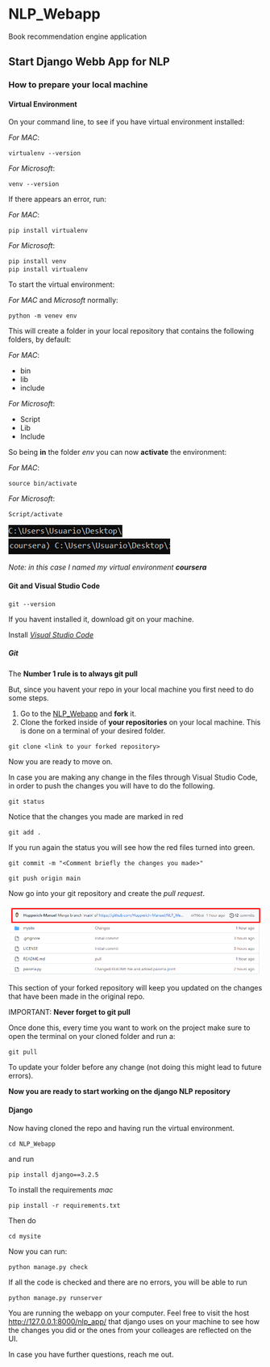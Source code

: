# NLP_Webapp
Book recommendation engine application


## Start Django Webb App for NLP

### How to prepare your local machine

#### Virtual Environment

On your command line, to see if you have virtual environment installed:

_For MAC_:
```command
virtualenv --version
```
_For Microsoft_:
```command
venv --version
```

If there appears an error, run:

_For MAC_:
```command
pip install virtualenv
```

_For Microsoft_:
```command
pip install venv
pip install virtualenv
```

To start the virtual environment:

_For MAC_ and _Microsoft_ normally:

```command
python -m venev env
```
This will create a folder in your local repository that contains the following folders, by default:

_For MAC_:
* bin
* lib
* include

_For Microsoft_:
* Script
* Lib
* Include

So being **in** the folder _env_ you can now **activate** the environment:

_For MAC_:
```command
source bin/activate
```

_For Microsoft_:
```command
Script/activate
```

<img src ="https://github.com/Hupperich-Manuel/NLP_Webapp/blob/main/img/Screenshot_1.png"/>
<img src ="https://github.com/Hupperich-Manuel/NLP_Webapp/blob/main/img/Screenshot_2.png"/>

_Note: in this case I named my virtual environment **coursera**_

#### Git and Visual Studio Code

```command
git --version
```

If you havent installed it, download git on your machine.

Install [_Visual Studio Code_](https://code.visualstudio.com/download)

##### Git

The **Number 1 rule is to always git pull**

But, since you havent your repo in your local machine you first need to do some steps.

1. Go to the [NLP_Webapp](https://github.com/Hupperich-Manuel/NLP_Webapp) and **fork** it.
2. Clone the forked inside of **your repositories** on your local machine. This is done on a terminal of your desired folder.

```command
git clone <link to your forked repository>
````

Now you are ready to move on.

In case you are making any change in the files through Visual Studio Code, in order to push the changes you will have to do the following.

```command
git status
````
Notice that the changes you made are marked in red

```command
git add .
```
If you run again the status you will see how the red files turned into green.

```command
git commit -m "<Comment briefly the changes you made>"
```

```command
git push origin main
```

Now go into your git repository and create the _pull request_.

<img src ="https://github.com/Hupperich-Manuel/NLP_Webapp/blob/main/img/Screenshot_3.png"/>


This section of your forked repository will keep you updated on the changes that have been made in the original repo.

IMPORTANT: **Never forget to git pull**

Once done this, every time you want to work on the project make sure to open the terminal on your cloned folder and run a:
```command
git pull
```
To update your folder before any change (not doing this might lead to future errors).

**Now you are ready to start working on the django NLP repository**


#### Django

Now having cloned the repo and having run the virtual environment.

```command
cd NLP_Webapp
```
and run

```command
pip install django==3.2.5
```

To install the requirements _mac_
```command
pip install -r requirements.txt
```

Then do 

```command
cd mysite
```
Now you can run:
```command
python manage.py check
```
If all the code is checked and there are no errors, you will be able to run

```command
python manage.py runserver
```

You are running the webapp on your computer. Feel free to visit the host http://127.0.0.1:8000/nlp_app/ that django uses on your machine to see how the changes you did or the ones from your colleages are reflected on the UI.


In case you have further questions, reach me out.
